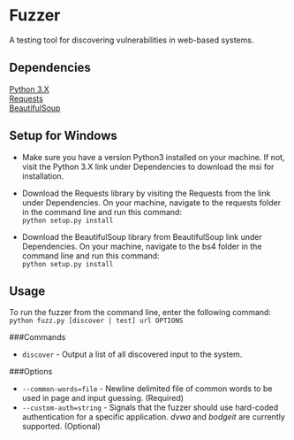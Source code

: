 Fuzzer
======

A testing tool for discovering vulnerabilities in web-based systems.

Dependencies
------------

[Python 3.X](https://www.python.org/downloads/release/python-341/)  
[Requests](https://github.com/kennethreitz/requests)  
[BeautifulSoup](http://www.crummy.com/software/BeautifulSoup/bs4/download/4.3/)  

Setup for Windows
-----------------
* Make sure you have a version Python3 installed on your machine. If not,
visit the Python 3.X link under Dependencies to download the msi for
installation.  

* Download the Requests library by visiting the Requests from the link under
Dependencies. On your machine, navigate to the requests folder in the command
line and run this command:  
`python setup.py install`  

* Download the BeautifulSoup library from BeautifulSoup link under Dependencies.
On your machine, navigate to the bs4 folder in the command line and run this
command:  
`python setup.py install`  

Usage
-----
To run the fuzzer from the command line, enter the following command:  
`python fuzz.py [discover | test] url OPTIONS`    

###Commands
* `discover` - Output a list of all discovered input to the system.

###Options
* `--common-words=file` - Newline delimited file of common words to be used in
page and input guessing. (Required)
* `--custom-auth=string` - Signals that the fuzzer should use hard-coded
authentication for a specific application. *dvwa* and *bodgeit* are
currently supported. (Optional)